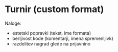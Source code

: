 # Turnir (custom format)

Naloge:
- estetski popravki (tekst, ime formata)
- berljivost kode (komentarji, imena spremenljivk)
- razdelitev nagrad glede na prijavnino